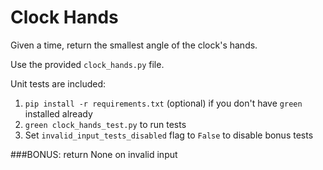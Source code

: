 # Clock Hands
Given a time, return the smallest angle of the clock's hands.

Use the provided `clock_hands.py` file.

Unit tests are included:
1. `pip install -r requirements.txt` (optional) if you don't have `green` installed already
2. `green clock_hands_test.py` to run tests
3. Set `invalid_input_tests_disabled` flag to `False` to disable bonus tests

###BONUS: return None on invalid input
